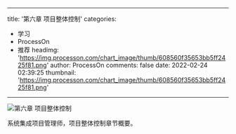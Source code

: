 
---
title: '第六章 项目整体控制'
categories: 
 - 学习
 - ProcessOn
 - 推荐
headimg: 'https://img.processon.com/chart_image/thumb/608560f35653bb5ff2425f81.png'
author: ProcessOn
comments: false
date: 2022-02-24 02:39:25
thumbnail: 'https://img.processon.com/chart_image/thumb/608560f35653bb5ff2425f81.png'
---

<div>   
<img class="thumb" alt="第六章 项目整体控制" src="https://img.processon.com/chart_image/thumb/608560f35653bb5ff2425f81.png" referrerpolicy="no-referrer">
<p>系统集成项目管理师，项目整体控制章节概要。</p>  
</div>
            
